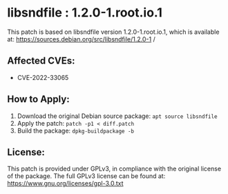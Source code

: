 # libsndfile : 1.2.0-1.root.io.1

This patch is based on libsndfile version 1.2.0-1.root.io.1, which is available at:
https://sources.debian.org/src/libsndfile/1.2.0-1 /

## Affected CVEs:
- CVE-2022-33065

## How to Apply:
1. Download the original Debian source package: `apt source libsndfile`
2. Apply the patch: `patch -p1 < diff.patch`
3. Build the package: `dpkg-buildpackage -b`

## License:
This patch is provided under GPLv3, in compliance with the original license of the package.
The full GPLv3 license can be found at: https://www.gnu.org/licenses/gpl-3.0.txt

